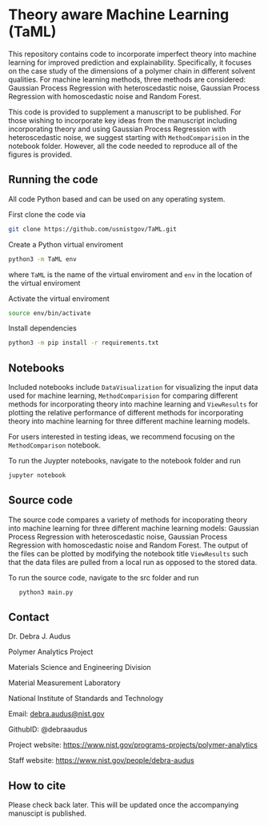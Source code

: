 # Theory aware Machine Learning (TaML)

This repository contains code to incorporate imperfect theory into machine learning for improved prediction and explainability. Specifically, it focuses on the case study of the dimensions of a polymer chain in different solvent qualities. For machine learning methods, three methods are considered: Gaussian Process Regression with heteroscedastic noise, Gaussian Process Regression with homoscedastic noise and Random Forest. 

This code is provided to supplement a manuscript to be published. For those wishing to incorporate key ideas from the manuscript including incorporating theory and using Gaussian Process Regression with heteroscedastic noise, we suggest starting with `MethodComparision` in the notebook folder. However, all the code needed to reproduce all of the figures is provided.

## Running the code

All code Python based and can be used on any operating system.

First clone the code via

```bash
git clone https://github.com/usnistgov/TaML.git
```

Create a Python virtual enviroment

```bash
python3 -m TaML env
```

where `TaML` is the name of the virtual enviroment and `env` in the location of the virtual enviroment

Activate the virtual enviroment

```bash
source env/bin/activate
```

Install dependencies

```bash
python3 -m pip install -r requirements.txt
```

## Notebooks

Included notebooks include `DataVisualization` for visualizing the input data used for machine learning, `MethodComparision` for comparing different methods for incorporating theory into machine learning and `ViewResults` for plotting the relative performance of different methods for incorporating theory into machine learning for three different machine learning models.

For users interested in testing ideas, we recommend focusing on the `MethodComparison` notebook. 

To run the Juypter notebooks, navigate to the notebook folder and run

```bash
jupyter notebook
```

## Source code

The source code compares a variety of methods for incoporating theory into machine learning for three different machine learning models: Gaussian Process Regression with heteroscedastic noise, Gaussian Process Regression with homoscedastic noise and Random Forest. The output of the files can be plotted by modifying the notebook title `ViewResults` such that the data files are pulled from a local run as opposed to the stored data.

To run the source code, navigate to the src folder and run

```bash
   python3 main.py
```

## Contact

Dr. Debra J. Audus

Polymer Analytics Project

Materials Science and Engineering Division

Material Measurement Laboratory

National Institute of Standards and Technology


Email: debra.audus@nist.gov

GithubID: @debraaudus

Project website: https://www.nist.gov/programs-projects/polymer-analytics

Staff website: https://www.nist.gov/people/debra-audus


## How to cite

Please check back later. This will be updated once the accompanying manuscipt is published.
